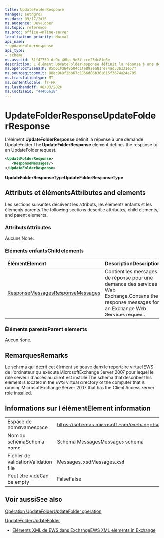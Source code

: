 ```yaml
---
title: UpdateFolderResponse
manager: sethgros
ms.date: 09/17/2015
ms.audience: Developer
ms.topic: reference
ms.prod: office-online-server
localization_priority: Normal
api_name:
- UpdateFolderResponse
api_type:
- schema
ms.assetid: 31f47739-dc9c-46ba-9e3f-cce25dc85e6e
description: L’élément UpdateFolderResponse définit la réponse à une demande UpdateFolder.
ms.openlocfilehash: 85b610d649b84c14e892ea81fe74ad53b331e67f
ms.sourcegitcommit: 88ec988f2bb67c1866d06b361615f3674a24e795
ms.translationtype: MT
ms.contentlocale: fr-FR
ms.lasthandoff: 06/03/2020
ms.locfileid: "44466618"
---
```

# <a name="updatefolderresponse"></a><span data-ttu-id="0face-103">UpdateFolderResponse</span><span class="sxs-lookup"><span data-stu-id="0face-103">UpdateFolderResponse</span></span>

<span data-ttu-id="0face-104">L’élément **UpdateFolderResponse** définit la réponse à une demande UpdateFolder.</span><span class="sxs-lookup"><span data-stu-id="0face-104">The **UpdateFolderResponse** element defines the response to an UpdateFolder request.</span></span> 
  
```xml
<UpdateFolderResponse>
   <ResponseMessages/>
</UpdateFolderResponse>
```

 <span data-ttu-id="0face-105">**UpdateFolderResponseType**</span><span class="sxs-lookup"><span data-stu-id="0face-105">**UpdateFolderResponseType**</span></span>
## <a name="attributes-and-elements"></a><span data-ttu-id="0face-106">Attributs et éléments</span><span class="sxs-lookup"><span data-stu-id="0face-106">Attributes and elements</span></span>

<span data-ttu-id="0face-107">Les sections suivantes décrivent les attributs, les éléments enfants et les éléments parents.</span><span class="sxs-lookup"><span data-stu-id="0face-107">The following sections describe attributes, child elements, and parent elements.</span></span>
  
### <a name="attributes"></a><span data-ttu-id="0face-108">Attributs</span><span class="sxs-lookup"><span data-stu-id="0face-108">Attributes</span></span>

<span data-ttu-id="0face-109">Aucune.</span><span class="sxs-lookup"><span data-stu-id="0face-109">None.</span></span>
  
### <a name="child-elements"></a><span data-ttu-id="0face-110">Éléments enfants</span><span class="sxs-lookup"><span data-stu-id="0face-110">Child elements</span></span>

|<span data-ttu-id="0face-111">**Élément**</span><span class="sxs-lookup"><span data-stu-id="0face-111">**Element**</span></span>|<span data-ttu-id="0face-112">**Description**</span><span class="sxs-lookup"><span data-stu-id="0face-112">**Description**</span></span>|
|:-----|:-----|
|[<span data-ttu-id="0face-113">ResponseMessages</span><span class="sxs-lookup"><span data-stu-id="0face-113">ResponseMessages</span></span>](responsemessages.md) <br/> |<span data-ttu-id="0face-114">Contient les messages de réponse pour une demande des services Web Exchange.</span><span class="sxs-lookup"><span data-stu-id="0face-114">Contains the response messages for an Exchange Web Services request.</span></span>  <br/> |
   
### <a name="parent-elements"></a><span data-ttu-id="0face-115">Éléments parents</span><span class="sxs-lookup"><span data-stu-id="0face-115">Parent elements</span></span>

<span data-ttu-id="0face-116">Aucun.</span><span class="sxs-lookup"><span data-stu-id="0face-116">None.</span></span>
  
## <a name="remarks"></a><span data-ttu-id="0face-117">Remarques</span><span class="sxs-lookup"><span data-stu-id="0face-117">Remarks</span></span>

<span data-ttu-id="0face-118">Le schéma qui décrit cet élément se trouve dans le répertoire virtuel EWS de l'ordinateur qui exécute MicrosoftExchange Server 2007 pour lequel le rôle serveur d'accès au client est installé.</span><span class="sxs-lookup"><span data-stu-id="0face-118">The schema that describes this element is located in the EWS virtual directory of the computer that is running MicrosoftExchange Server 2007 that has the Client Access server role installed.</span></span>
  
## <a name="element-information"></a><span data-ttu-id="0face-119">Informations sur l'élément</span><span class="sxs-lookup"><span data-stu-id="0face-119">Element information</span></span>

|||
|:-----|:-----|
|<span data-ttu-id="0face-120">Espace de noms</span><span class="sxs-lookup"><span data-stu-id="0face-120">Namespace</span></span>  <br/> |https://schemas.microsoft.com/exchange/services/2006/messages  <br/> |
|<span data-ttu-id="0face-121">Nom du schéma</span><span class="sxs-lookup"><span data-stu-id="0face-121">Schema name</span></span>  <br/> |<span data-ttu-id="0face-122">Schéma Messages</span><span class="sxs-lookup"><span data-stu-id="0face-122">Messages schema</span></span>  <br/> |
|<span data-ttu-id="0face-123">Fichier de validation</span><span class="sxs-lookup"><span data-stu-id="0face-123">Validation file</span></span>  <br/> |<span data-ttu-id="0face-124">Messages. xsd</span><span class="sxs-lookup"><span data-stu-id="0face-124">Messages.xsd</span></span>  <br/> |
|<span data-ttu-id="0face-125">Peut être vide</span><span class="sxs-lookup"><span data-stu-id="0face-125">Can be empty</span></span>  <br/> |<span data-ttu-id="0face-126">False</span><span class="sxs-lookup"><span data-stu-id="0face-126">False</span></span>  <br/> |
   
## <a name="see-also"></a><span data-ttu-id="0face-127">Voir aussi</span><span class="sxs-lookup"><span data-stu-id="0face-127">See also</span></span>



[<span data-ttu-id="0face-128">Opération UpdateFolder</span><span class="sxs-lookup"><span data-stu-id="0face-128">UpdateFolder operation</span></span>](updatefolder-operation.md)
  
[<span data-ttu-id="0face-129">UpdateFolder</span><span class="sxs-lookup"><span data-stu-id="0face-129">UpdateFolder</span></span>](updatefolder.md)


- [<span data-ttu-id="0face-130">Éléments XML de EWS dans Exchange</span><span class="sxs-lookup"><span data-stu-id="0face-130">EWS XML elements in Exchange</span></span>](ews-xml-elements-in-exchange.md)

